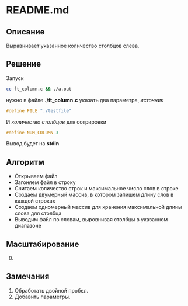 # README.md

## Описание

Выравнивает указанное количество столбцов слева.

## Решение
Запуск
```bash
cc ft_column.c && ./a.out
```
нужно в файле **./ft_column.c** указать два параметра, _источник_

```c
#define FILE "./testfile"
```
И _количество столбцов_ для сотрировки

```c
#define NUM_COLUMN 3
```

Вывод будет на **stdin**

## Алгоритм

- Открываем файл
- Загоняем файл в строку
- Считаем количество строк и максимальное число слов в строке
- Создаем двумерный массив, в котором запишем длину слов в каждой строках
- Создаем одномерный массив для хранения максимальной длины слова для столбца
- Выводим файл по словам, выровнивая столбцы в указанном диапазоне

## Масштабирование

0.

## Замечания 

1. Обработать двойной пробел.
2. Добавить параметры.
